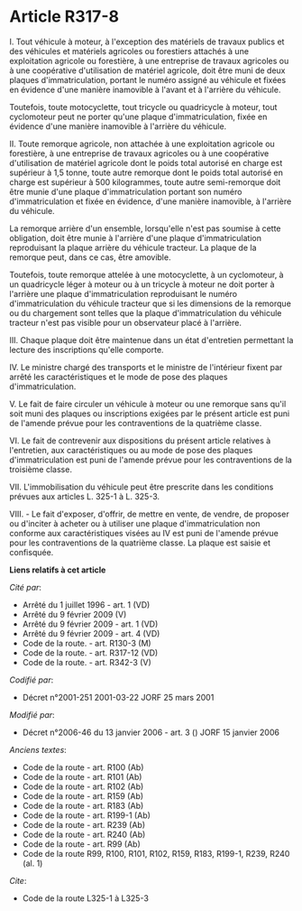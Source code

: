 # Article R317-8

I. Tout véhicule à moteur, à l'exception des matériels de travaux publics et des véhicules et matériels agricoles ou
forestiers attachés à une exploitation agricole ou forestière, à une entreprise de travaux agricoles ou à une coopérative
d'utilisation de matériel agricole, doit être muni de deux plaques d'immatriculation, portant le numéro assigné au véhicule
et fixées en évidence d'une manière inamovible à l'avant et à l'arrière du véhicule.

Toutefois, toute motocyclette, tout tricycle ou quadricycle à moteur, tout cyclomoteur peut ne porter qu'une plaque
d'immatriculation, fixée en évidence d'une manière inamovible à l'arrière du véhicule.

II. Toute remorque agricole, non attachée à une exploitation agricole ou forestière, à une entreprise de travaux agricoles ou
à une coopérative d'utilisation de matériel agricole dont le poids total autorisé en charge est supérieur à 1,5 tonne, toute
autre remorque dont le poids total autorisé en charge est supérieur à 500 kilogrammes, toute autre semi-remorque doit être
munie d'une plaque d'immatriculation portant son numéro d'immatriculation et fixée en évidence, d'une manière inamovible, à
l'arrière du véhicule.

La remorque arrière d'un ensemble, lorsqu'elle n'est pas soumise à cette obligation, doit être munie à l'arrière d'une plaque
d'immatriculation reproduisant la plaque arrière du véhicule tracteur. La plaque de la remorque peut, dans ce cas, être
amovible.

Toutefois, toute remorque attelée à une motocyclette, à un cyclomoteur, à un quadricycle léger à moteur ou à un tricycle à
moteur ne doit porter à l'arrière une plaque d'immatriculation reproduisant le numéro d'immatriculation du véhicule tracteur
que si les dimensions de la remorque ou du chargement sont telles que la plaque d'immatriculation du véhicule tracteur n'est
pas visible pour un observateur placé à l'arrière.

III. Chaque plaque doit être maintenue dans un état d'entretien permettant la lecture des inscriptions qu'elle comporte.

IV. Le ministre chargé des transports et le ministre de l'intérieur fixent par arrêté les caractéristiques et le mode de pose
des plaques d'immatriculation.

V. Le fait de faire circuler un véhicule à moteur ou une remorque sans qu'il soit muni des plaques ou inscriptions exigées
par le présent article est puni de l'amende prévue pour les contraventions de la quatrième classe.

VI. Le fait de contrevenir aux dispositions du présent article relatives à l'entretien, aux caractéristiques ou au mode de
pose des plaques d'immatriculation est puni de l'amende prévue pour les contraventions de la troisième classe.

VII. L'immobilisation du véhicule peut être prescrite dans les conditions prévues aux articles L. 325-1 à L. 325-3.

VIII. - Le fait d'exposer, d'offrir, de mettre en vente, de vendre, de proposer ou d'inciter à acheter ou à utiliser une
plaque d'immatriculation non conforme aux caractéristiques visées au IV est puni de l'amende prévue pour les contraventions
de la quatrième classe. La plaque est saisie et confisquée.

**Liens relatifs à cet article**

_Cité par_:

  - Arrêté du 1 juillet 1996 - art. 1 (VD)
  - Arrêté du 9 février 2009 (V)
  - Arrêté du 9 février 2009 - art. 1 (VD)
  - Arrêté du 9 février 2009 - art. 4 (VD)
  - Code de la route. - art. R130-3 (M)
  - Code de la route. - art. R317-12 (VD)
  - Code de la route. - art. R342-3 (V)

_Codifié par_:

  - Décret n°2001-251 2001-03-22 JORF 25 mars 2001

_Modifié par_:

  - Décret n°2006-46 du 13 janvier 2006 - art. 3 () JORF 15 janvier 2006

_Anciens textes_:

  - Code de la route - art. R100 (Ab)
  - Code de la route - art. R101 (Ab)
  - Code de la route - art. R102 (Ab)
  - Code de la route - art. R159 (Ab)
  - Code de la route - art. R183 (Ab)
  - Code de la route - art. R199-1 (Ab)
  - Code de la route - art. R239 (Ab)
  - Code de la route - art. R240 (Ab)
  - Code de la route - art. R99 (Ab)
  - Code de la route R99, R100, R101, R102, R159, R183, R199-1, R239, R240 (al. 1)

_Cite_:

  - Code de la route L325-1 à L325-3
